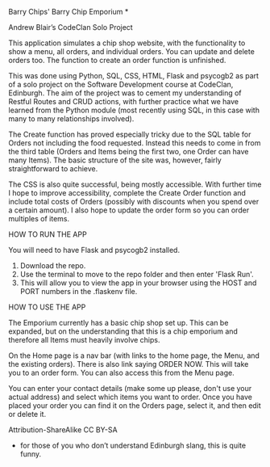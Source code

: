 Barry Chips' Barry Chip Emporium *

Andrew Blair’s CodeClan Solo Project

This application simulates a chip shop website, with the functionality to show a menu, all orders, and individual orders. You can update and delete orders too. The function to create an order function is unfinished.

This was done using Python, SQL, CSS, HTML, Flask and psycogb2 as part of a solo project on the Software Development course at CodeClan, Edinburgh. The aim of the project was to cement my understanding of Restful Routes and CRUD actions, with further practice what we have learned from the Python module (most recently using SQL, in this case with many to many relationships involved). 

The Create function has proved especially tricky due to the SQL table for Orders not including the food requested. Instead this needs to come in from the third table (Orders and Items being the first two, one Order can have many Items). The basic structure of the site was, however, fairly straightforward to achieve.

The CSS is also quite successful, being mostly accessible. With further time I hope to improve accessibility, complete the Create Order function and include total costs of Orders (possibly with discounts when you spend over a certain amount). I also hope to update the order form so you can order multiples of items.

HOW TO RUN THE APP

You will need to have Flask and psycogb2 installed. 

1. Download the repo.
2. Use the terminal to move to the repo folder and then enter 'Flask Run'.
3. This will allow you to view the app in your browser using the HOST and PORT numbers in the .flaskenv file.

HOW TO USE THE APP

The Emporium currently has a basic chip shop set up. This can be expanded, but on the understanding that this is a chip emporium and therefore all Items must heavily involve chips.

On the Home page is a nav bar (with links to the home page, the Menu, and the existing orders). There is also link saying ORDER NOW. This will take you to an order form. You can also access this from the Menu page.

You can enter your contact details (make some up please, don't use your actual address) and select which items you want to order. Once you have placed your order you can find it on the Orders page, select it, and then edit or delete it.

Attribution-ShareAlike
CC BY-SA

* for those of you who don’t understand Edinburgh slang, this is quite funny.
